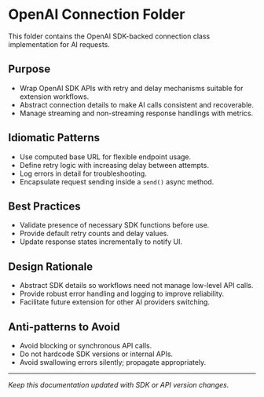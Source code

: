 # OpenAI Connection Folder

This folder contains the OpenAI SDK-backed connection class implementation for AI requests.

## Purpose

- Wrap OpenAI SDK APIs with retry and delay mechanisms suitable for extension workflows.
- Abstract connection details to make AI calls consistent and recoverable.
- Manage streaming and non-streaming response handlings with metrics.

## Idiomatic Patterns

- Use computed base URL for flexible endpoint usage.
- Define retry logic with increasing delay between attempts.
- Log errors in detail for troubleshooting.
- Encapsulate request sending inside a `send()` async method.

## Best Practices

- Validate presence of necessary SDK functions before use.
- Provide default retry counts and delay values.
- Update response states incrementally to notify UI.

## Design Rationale

- Abstract SDK details so workflows need not manage low-level API calls.
- Provide robust error handling and logging to improve reliability.
- Facilitate future extension for other AI providers switching.

## Anti-patterns to Avoid

- Avoid blocking or synchronous API calls.
- Do not hardcode SDK versions or internal APIs.
- Avoid swallowing errors silently; propagate appropriately.

---

*Keep this documentation updated with SDK or API version changes.*
